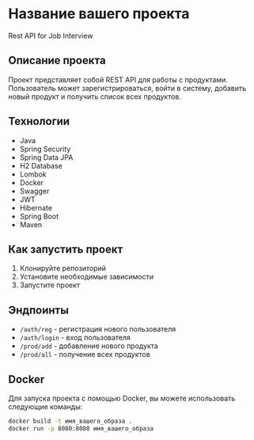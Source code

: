 # Название вашего проекта
Rest API for Job Interview

## Описание проекта

Проект представляет собой REST API для работы с продуктами. 
Пользователь может зарегистрироваться, войти в систему, добавить новый продукт 
и получить список всех продуктов.
## Технологии

- Java
- Spring Security
- Spring Data JPA
- H2 Database
- Lombok
- Docker
- Swagger
- JWT
- Hibernate
- Spring Boot
- Maven

## Как запустить проект

1. Клонируйте репозиторий
2. Установите необходимые зависимости
3. Запустите проект

## Эндпоинты

- `/auth/reg` - регистрация нового пользователя
- `/auth/login` - вход пользователя
- `/prod/add` - добавление нового продукта
- `/prod/all` - получение всех продуктов

## Docker

Для запуска проекта с помощью Docker, вы можете использовать следующие команды:

```bash
docker build -t имя_вашего_образа .
docker run -p 8080:8080 имя_вашего_образа
